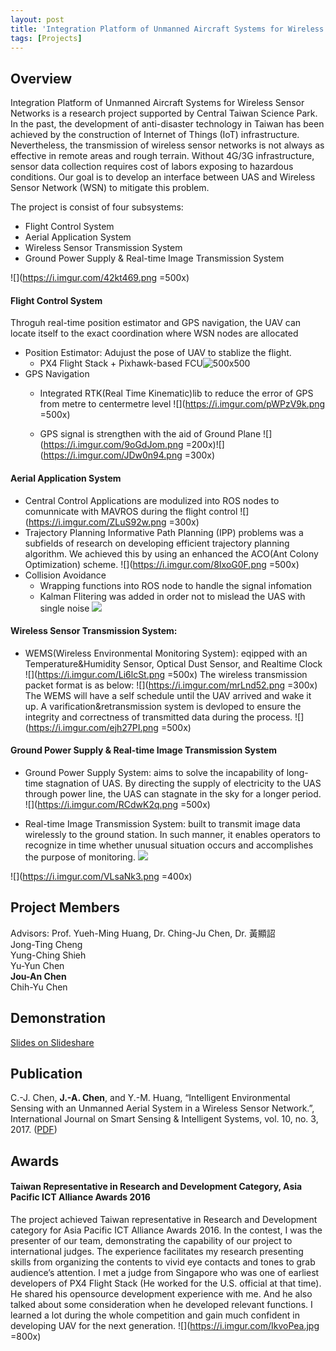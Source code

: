 ```yaml
---
layout: post
title: 'Integration Platform of Unmanned Aircraft Systems for Wireless Sensor Networks'
tags: [Projects]
---
```


## Overview

Integration Platform of Unmanned Aircraft Systems for Wireless Sensor Networks is a research project supported by Central Taiwan Science Park. In the past, the development of anti-disaster technology in Taiwan has been achieved by the construction of Internet of Things (IoT) infrastructure. Nevertheless, the transmission of wireless sensor networks is not always as effective in remote areas and rough terrain. Without 4G/3G infrastructure, sensor data collection requires cost of labors exposing to hazardous conditions. Our goal is to develop an interface between UAS and Wireless Sensor Network (WSN) to mitigate this problem.



The project is consist of four subsystems:
* Flight Control System
* Aerial Application System
* Wireless Sensor Transmission System
* Ground Power Supply & Real-time Image Transmission System

![](https://i.imgur.com/42kt469.png =500x)


#### Flight Control System

Throguh real-time position estimator and GPS navigation, the UAV can locate itself to the exact coordination where WSN nodes are allocated
* Position Estimator: Adujust the pose of UAV to stablize the flight.
	* PX4 Flight Stack + Pixhawk-based FCU![500x500](https://i.imgur.com/pdpn7FM.png)
* GPS Navigation
	* Integrated RTK(Real Time Kinematic)lib to reduce the error of GPS from metre to centermetre level
	![](https://i.imgur.com/pWPzV9k.png =500x)

	* GPS signal is strengthen with the aid of Ground Plane 
	![](https://i.imgur.com/9oGdJom.png =200x)![](https://i.imgur.com/JDw0n94.png =300x)



#### Aerial Application System
* Central Control
Applications are modulized into ROS nodes to comunnicate with MAVROS during the flight control
![](https://i.imgur.com/ZLuS92w.png =300x)
* Trajectory Planning
Informative Path Planning (IPP) problems was a subfields of research on developing efficient trajectory planning algorithm. We achieved this by using an enhanced the ACO(Ant Colony Optimization) scheme.
![](https://i.imgur.com/8IxoG0F.png =500x)
* Collision Avoidance
	* Wrapping functions into ROS node to handle the signal infomation
	* Kalman Flitering was added in order not to mislead the UAS with single noise 
	![](https://i.imgur.com/M4Wdrfs.png)

#### Wireless Sensor Transmission System: 
* WEMS(Wireless Environmental Monitoring System): eqipped with an Temperature&Humidity Sensor, Optical Dust Sensor, and Realtime Clock
![](https://i.imgur.com/Li6lcSt.png =500x)
The wireless transmission packet format is as below:
![](https://i.imgur.com/mrLnd52.png =300x)
The WEMS will have a self schedule until the UAV arrived and wake it up. A varification&retransmission system is devloped to ensure the integrity and correctness of transmitted data during the process. 
![](https://i.imgur.com/ejh27PI.png =500x)

#### Ground Power Supply & Real-time Image Transmission System
* Ground Power Supply System: aims to solve the incapability of long-time stagnation of UAS. By directing the supply of electricity to the UAS through power line, the UAS can stagnate in the sky for a longer period. 
![](https://i.imgur.com/RCdwK2q.png =500x)

* Real-time Image Transmission System: built to transmit image data wirelessly to the ground station. In such manner, it enables operators to recognize in time whether unusual situation occurs and accomplishes the purpose of monitoring.
![](https://i.imgur.com/qajuuzR.png)

![](https://i.imgur.com/VLsaNk3.png =400x)

## Project Members
Advisors: Prof. Yueh-Ming Huang, Dr. Ching-Ju Chen, Dr. 黃顯詔<br/>
Jong-Ting Cheng<br/>
Yung-Ching Shieh<br/>
Yu-Yun Chen<br/>
**Jou-An Chen**<br/>
Chih-Yu Chen<br/>


## Demonstration

[Slides on Slideshare](https://www.slideshare.net/CarolChen11/integration-platform-of-unmanned-aircraft-systems-for-wireless-sensor-networks)

## Publication
C.-J. Chen, **J.-A. Chen**, and Y.-M. Huang, “Intelligent Environmental Sensing with an Unmanned Aerial System in a Wireless Sensor Network.”, International Journal on Smart Sensing & Intelligent Systems, vol. 10, no. 3, 2017. ([PDF](http://s2is.org/Issues/v10/n3/papers/paper10.pdf))

## Awards
#### Taiwan Representative in Research and Development Category, Asia Pacific ICT Alliance Awards 2016
The project achieved Taiwan representative in Research and Development category for Asia Pacific ICT Alliance Awards 2016. In the contest, I was the presenter of our team, demonstrating the capability of our project to international judges. The experience facilitates my research presenting skills from organizing the contents to vivid eye contacts and tones to grab audience’s attention. 
I met a judge from Singapore who was one of earliest developers of PX4 Flight Stack (He worked for the U.S. official at that time). He shared his opensource development experience with me. And he also talked about some consideration when he developed relevant functions. I learned a lot during the whole competition and gain much confident in developing UAV for the next generation.
![](https://i.imgur.com/IkvoPea.jpg =800x)
